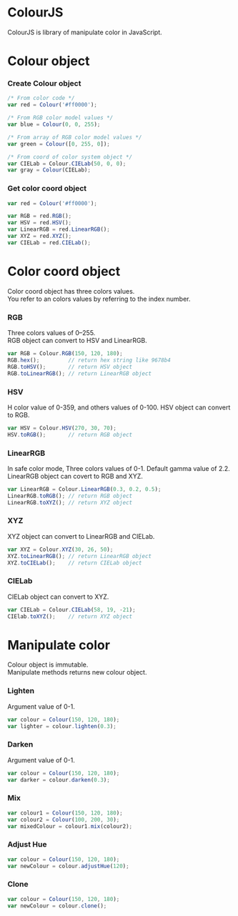 ColourJS
========
ColourJS is library of manipulate color in JavaScript.

# Colour object
### Create Colour object

```js
/* From color code */
var red = Colour('#ff0000');

/* From RGB color model values */
var blue = Colour(0, 0, 255);

/* From array of RGB color model values */
var green = Colour([0, 255, 0]);

/* From coord of color system object */
var CIELab = Colour.CIELab(50, 0, 0);
var gray = Colour(CIELab);
```

### Get color coord object

```js
var red = Colour('#ff0000');

var RGB = red.RGB();
var HSV = red.HSV();
var LinearRGB = red.LinearRGB();
var XYZ = red.XYZ();
var CIELab = red.CIELab();
```

# Color coord object
Color coord object has three colors values.  
You refer to an colors values by referring to the index number.

### RGB
Three colors values of 0–255.  
RGB object can convert to HSV and LinearRGB.  

```js
var RGB = Colour.RGB(150, 120, 180);
RGB.hex();         // return hex string like 9678b4
RGB.toHSV();       // return HSV object
RGB.toLinearRGB(); // return LinearRGB object
```

### HSV
H color value of 0-359, and others values of 0-100.
HSV object can convert to RGB.

```js
var HSV = Colour.HSV(270, 30, 70);
HSV.toRGB();       // return RGB object
```

### LinearRGB
In safe color mode, Three colors values of 0-1.
Default gamma value of 2.2.
LinearRGB object can covert to RGB and XYZ.

```js
var LinearRGB = Colour.LinearRGB(0.3, 0.2, 0.5);
LinearRGB.toRGB(); // return RGB object
LinearRGB.toXYZ(); // return XYZ object
```

### XYZ
XYZ object can convert to LinearRGB and CIELab.

```js
var XYZ = Colour.XYZ(30, 26, 50);
XYZ.toLinearRGB(); // return LinearRGB object
XYZ.toCIELab();    // return CIELab object
```

### CIELab
CIELab object can convert to XYZ.

```js
var CIELab = Colour.CIELab(58, 19, -21);
CIElab.toXYZ();    // return XYZ object
```

# Manipulate color
Colour object is immutable.  
Manipulate methods returns new colour object.

### Lighten
Argument value of 0-1.

```js
var colour = Colour(150, 120, 180);
var lighter = colour.lighten(0.3);
```

### Darken
Argument value of 0-1.

```js
var colour = Colour(150, 120, 180);
var darker = colour.darken(0.3);
```

### Mix
```js
var colour1 = Colour(150, 120, 180);
var colour2 = Colour(100, 200, 30);
var mixedColour = colour1.mix(colour2);
```

### Adjust Hue
```js
var colour = Colour(150, 120, 180);
var newColour = colour.adjustHue(120);
```

### Clone
```js
var colour = Colour(150, 120, 180);
var newColour = colour.clone();
```
